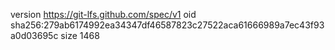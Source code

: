 version https://git-lfs.github.com/spec/v1
oid sha256:279ab6174992ea34347df46587823c27522aca61666989a7ec43f93a0d03695c
size 1468
